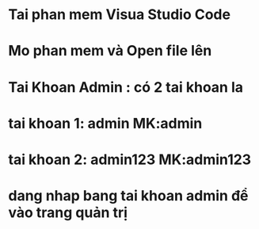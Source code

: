# Tai phan mem Visua Studio Code
# Mo phan mem và Open file lên
# Tai Khoan Admin : có 2 tai khoan la   
# tai khoan 1: admin MK:admin 
# tai khoan 2: admin123 MK:admin123 
# dang nhap bang tai khoan admin để vào trang quản trị 

